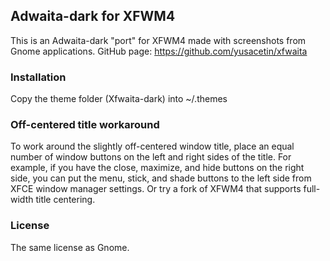 ## Adwaita-dark for XFWM4

This is an Adwaita-dark "port" for XFWM4 made with screenshots from Gnome applications. GitHub page: https://github.com/yusacetin/xfwaita

### Installation

Copy the theme folder (Xfwaita-dark) into ~/.themes

### Off-centered title workaround

To work around the slightly off-centered window title, place an equal number of window buttons on the left and right sides of the title. For example, if you have the close, maximize, and hide buttons on the right side, you can put the menu, stick, and shade buttons to the left side from XFCE window manager settings. Or try a fork of XFWM4 that supports full-width title centering.

### License

The same license as Gnome.
